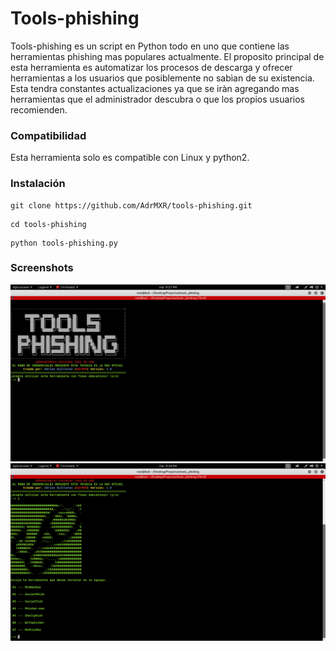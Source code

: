 # Tools-phishing
Tools-phishing es un script en Python todo en uno que contiene las herramientas phishing mas populares actualmente. El proposito principal de esta herramienta es automatizar los procesos de descarga y ofrecer herramientas a los usuarios que posiblemente no sabìan de su existencia. Esta tendra constantes actualizaciones ya que se iràn agregando mas herramientas que el administrador descubra o que los propios usuarios recomienden.


### Compatibilidad 

Esta herramienta solo es compatible con Linux y python2.


### Instalación 

```
git clone https://github.com/AdrMXR/tools-phishing.git
```
```
cd tools-phishing
```
```
python tools-phishing.py 
```

### Screenshots

![alt img](screenshot1.png)
![alt img](screenshot2.png)

